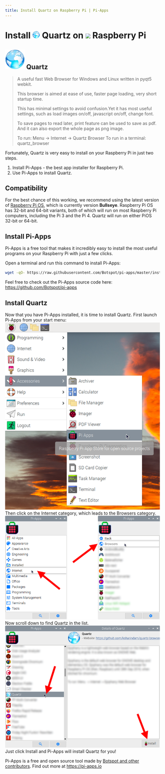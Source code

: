 ```yaml
---
title: Install Quartz on Raspberry Pi | Pi-Apps
---
```

<div class="simple-install-content content">

# Install <img src="/img/app-icons/Quartz/icon-64.png" height=24> Quartz on <img src=https://www.vectorlogo.zone/logos/raspberrypi/raspberrypi-icon.svg height=24> Raspberry Pi

## <img src="/img/app-icons/Quartz/icon-64.png"> Quartz
> A useful fast Web Browser for Windows and Linux written in pyqt5 webkit.
> 
> This browser is aimed at ease of use, faster page loading, very short startup time.
> 
> This has minimal settings to avoid confusion.Yet it has most useful settings, such as load images on/off, javascript on/off, change font.
> 
> To save pages to read later, print feature can be used to save as pdf. And it can also export the whole page as png image.
> 
> To run: Menu -> Internet -> Quartz Browser
> To run in a terminal: quartz_browser

Fortunately, Quartz is very easy to install on your Raspberry Pi in just two steps.
1. Install Pi-Apps - the best app installer for Raspberry Pi.
2. Use Pi-Apps to install Quartz.
</div>
<div class="simple-install-content content">

## Compatibility
For the best chance of this working, we recommend using the latest version of [Raspberry Pi OS](https://www.raspberrypi.com/software/), which is currently version **Bullseye**.
Raspberry Pi OS has 32-bit and 64-bit variants, both of which will run on most Raspberry Pi computers, including the Pi 3 and the Pi 4.
Quartz will run on either PiOS 32-bit or 64-bit.
</div>
<div class="simple-install-content content">

## Install Pi-Apps

Pi-Apps is a free tool that makes it incredibly easy to install the most useful programs on your Raspberry Pi with just a few clicks.

Open a terminal and run this command to install Pi-Apps:
```bash
wget -qO- https://raw.githubusercontent.com/Botspot/pi-apps/master/install | bash
```
Feel free to check out the Pi-Apps source code here: https://github.com/Botspot/pi-apps
</div>
<div class="simple-install-content content">

## Install Quartz

Now that you have Pi-Apps installed, it is time to install Quartz.
First launch Pi-Apps from your start menu:
<img src="/img/start-menu.png">
Then click on the Internet category, which leads to the Browsers category.
<img src="/img/category-selections/Browsers.png">
Now scroll down to find Quartz in the list.
<img src="/img/app-icons/Quartz/app-selection.png">
Just click Install and Pi-Apps will install Quartz for you!
</div>
<div class="simple-install-content content">

Pi-Apps is a free and open source tool made by [Botspot and other contributors](/about/#contributors). Find out more at https://pi-apps.io
</div>
